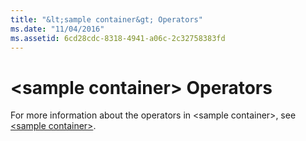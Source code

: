 ```yaml
---
title: "&lt;sample container&gt; Operators"
ms.date: "11/04/2016"
ms.assetid: 6cd28cdc-8318-4941-a06c-2c32758383fd
---
```

# &lt;sample container&gt; Operators

For more information about the operators in \<sample container>, see [\<sample container>](../standard-library/sample-container.md).

